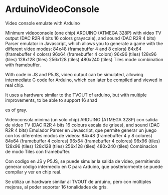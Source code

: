 # ArduinoVideoConsole
Video console emulate with Arduino

Minimum videoconsole (one chip) ARDUINO (ATMEGA 328P) with video TV output (DAC R2R 4 bits 16 colors grayscale), and sound (DAC R2R 4 bits)
Parser emulator in Javascript, which allows you to generate a game with the different video modes:
 84x48 (framebuffer 4 and 8 colors)
 84x64 (framebuffer 4 colors)
 96x64 (framebuffer 4 colors)
 96x96 (tiles)
 128x96 (tiles)
 128x128 (tiles)
 256x128 (tiles)
 480x240 (tiles)
 Tiles mode combination with framebuffer.

 With code in JS and P5JS, video output can be simulated, allowing intermediate C code for Arduino, which can later be compiled and viewed in real chip.

 It uses a hardware similar to the TVOUT of arduino, but with multiple improvements, to be able to support 16 shad

es of gray.





Videoconsola minima (un solo chip) ARDUINO (ATMEGA 328P) con salida de video TV (DAC R2R 4 bits 16 colours escala de grises), and sound (DAC R2R 4 bits)
Emulador Parser en Javascript, que permite generar un juego con los diferentes modos de videos:
 84x48 (framebuffer 4 y 8 colores)
 84x64 (framebuffer 4 colores)
 96x64 (framebuffer 4 colores)
 96x96 (tiles)
 128x96 (tiles)
 128x128 (tiles)
 256x128 (tiles)
 480x240 (tiles)
 Combinacion de modo Tiles con framebuffer.

 Con codigo en JS y P5JS, se puede simular la salida de video, permitiendo generar código intermedio en C para Arduino, que posteriormente se puede compilar y ver en chip real.

 Se utiliza un hardware similar al TVOUT de arduino, pero con múltiples mejoras, al poder soportar 16 tonalidades de gris.
